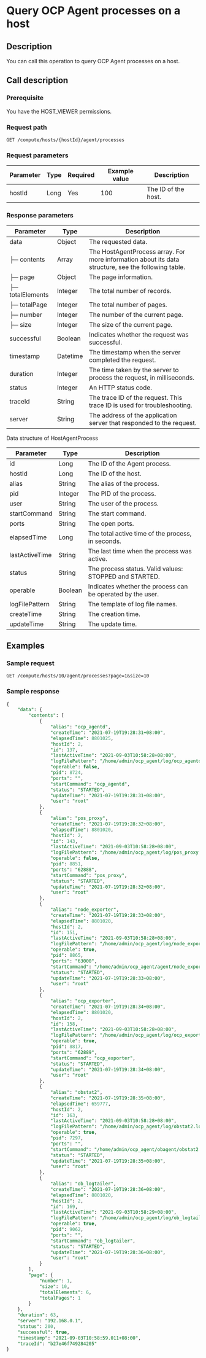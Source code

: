 Query OCP Agent processes on a host 
========================================================



Description 
--------------------------------

You can call this operation to query OCP Agent processes on a host.

Call description 
-------------------------------------

### Prerequisite 

You have the HOST_VIEWER permissions.

### Request path 

`GET /compute/hosts/{hostId}/agent/processes`

### Request parameters 



| Parameter | Type | Required | Example value |     Description     |
|-----------|------|----------|---------------|---------------------|
| hostId    | Long | Yes      | 100           | The ID of the host. |



### Response parameters 



|    Parameter     |   Type   |                                             Description                                             |
|------------------|----------|-----------------------------------------------------------------------------------------------------|
| data             | Object   | The requested data.                                                                                 |
| ├─ contents      | Array    | The HostAgentProcess array. For more information about its data structure, see the following table. |
| ├─ page          | Object   | The page information.                                                                               |
| ├─ totalElements | Integer  | The total number of records.                                                                        |
| ├─ totalPage     | Integer  | The total number of pages.                                                                          |
| ├─ number        | Integer  | The number of the current page.                                                                     |
| ├─ size          | Integer  | The size of the current page.                                                                       |
| successful       | Boolean  | Indicates whether the request was successful.                                                       |
| timestamp        | Datetime | The timestamp when the server completed the request.                                                |
| duration         | Integer  | The time taken by the server to process the request, in milliseconds.                               |
| status           | Integer  | An HTTP status code.                                                                                |
| traceId          | String   | The trace ID of the request. This trace ID is used for troubleshooting.                             |
| server           | String   | The address of the application server that responded to the request.                                |



Data structure of HostAgentProcess


|   Parameter    |  Type   |                        Description                         |
|----------------|---------|------------------------------------------------------------|
| id             | Long    | The ID of the Agent process.                               |
| hostId         | Long    | The ID of the host.                                        |
| alias          | String  | The alias of the process.                                  |
| pid            | Integer | The PID of the process.                                    |
| user           | String  | The user of the process.                                   |
| startCommand   | String  | The start command.                                         |
| ports          | String  | The open ports.                                            |
| elapsedTime    | Long    | The total active time of the process, in seconds.          |
| lastActiveTime | String  | The last time when the process was active.                 |
| status         | String  | The process status. Valid values: STOPPED and STARTED.     |
| operable       | Boolean | Indicates whether the process can be operated by the user. |
| logFilePattern | String  | The template of log file names.                            |
| createTime     | String  | The creation time.                                         |
| updateTime     | String  | The update time.                                           |



Examples 
-----------------------------

### Sample request 

`GET /compute/hosts/10/agent/processes?page=1&size=10`

### Sample response 

```sql
{
    "data": {
        "contents": [
            {
                "alias": "ocp_agentd",
                "createTime": "2021-07-19T19:28:31+08:00",
                "elapsedTime": 8801025,
                "hostId": 2,
                "id": 137,
                "lastActiveTime": "2021-09-03T10:58:28+08:00",
                "logFilePattern": "/home/admin/ocp_agent/log/ocp_agentd.log*",
                "operable": false,
                "pid": 8724,
                "ports": "",
                "startCommand": "ocp_agentd",
                "status": "STARTED",
                "updateTime": "2021-07-19T19:28:31+08:00",
                "user": "root"
            },
            {
                "alias": "pos_proxy",
                "createTime": "2021-07-19T19:28:32+08:00",
                "elapsedTime": 8801020,
                "hostId": 2,
                "id": 143,
                "lastActiveTime": "2021-09-03T10:58:28+08:00",
                "logFilePattern": "/home/admin/ocp_agent/log/pos_proxy.log*",
                "operable": false,
                "pid": 8851,
                "ports": "62888",
                "startCommand": "pos_proxy",
                "status": "STARTED",
                "updateTime": "2021-07-19T19:28:32+08:00",
                "user": "root"
            },
            {
                "alias": "node_exporter",
                "createTime": "2021-07-19T19:28:33+08:00",
                "elapsedTime": 8801020,
                "hostId": 2,
                "id": 151,
                "lastActiveTime": "2021-09-03T10:58:28+08:00",
                "logFilePattern": "/home/admin/ocp_agent/log/node_exporter.log*",
                "operable": true,
                "pid": 8865,
                "ports": "63000",
                "startCommand": "/home/admin/ocp_agent/agent/node_exporter --web.listen-address=:63000 --no-collector.arp --no-collector.bcache --no-collector.edac --no-collector.textfile --no-collector.time --no-collector.timex --no-collector.uname --no-collector.vmstat --no-collector.xfs --no-collector.zfs --no-collector.cpufreq --no-collector.conntrack --no-collector.entropy --no-collector.ipvs --no-collector.mdadm --no-collector.netclass --no-collector.netstat --no-collector.nfs --no-collector.nfsd --no-collector.pressure --no-collector.sockstat --no-collector.stat",
                "status": "STARTED",
                "updateTime": "2021-07-19T19:28:33+08:00",
                "user": "root"
            },
            {
                "alias": "ocp_exporter",
                "createTime": "2021-07-19T19:28:34+08:00",
                "elapsedTime": 8801020,
                "hostId": 2,
                "id": 158,
                "lastActiveTime": "2021-09-03T10:58:28+08:00",
                "logFilePattern": "/home/admin/ocp_agent/log/ocp_exporter.log*",
                "operable": true,
                "pid": 8817,
                "ports": "62889",
                "startCommand": "ocp_exporter",
                "status": "STARTED",
                "updateTime": "2021-07-19T19:28:34+08:00",
                "user": "root"
            },
            {
                "alias": "obstat2",
                "createTime": "2021-07-19T19:28:35+08:00",
                "elapsedTime": 659777,
                "hostId": 2,
                "id": 163,
                "lastActiveTime": "2021-09-03T10:58:28+08:00",
                "logFilePattern": "/home/admin/ocp_agent/log/obstat2.log*",
                "operable": true,
                "pid": 7297,
                "ports": "",
                "startCommand": "/home/admin/ocp_agent/obagent/obstat2 -o http://192.168.0.1:80 -c ob20daily.xiaojun.chengxj __obproxy__ -f 20",
                "status": "STARTED",
                "updateTime": "2021-07-19T19:28:35+08:00",
                "user": "root"
            },
            {
                "alias": "ob_logtailer",
                "createTime": "2021-07-19T19:28:36+08:00",
                "elapsedTime": 8801020,
                "hostId": 2,
                "id": 169,
                "lastActiveTime": "2021-09-03T10:58:29+08:00",
                "logFilePattern": "/home/admin/ocp_agent/log/ob_logtailer.log*",
                "operable": true,
                "pid": 9062,
                "ports": "",
                "startCommand": "ob_logtailer",
                "status": "STARTED",
                "updateTime": "2021-07-19T19:28:36+08:00",
                "user": "root"
            }
        ],
        "page": {
            "number": 1,
            "size": 10,
            "totalElements": 6,
            "totalPages": 1
        }
    },
    "duration": 63,
    "server": "192.168.0.1",
    "status": 200,
    "successful": true,
    "timestamp": "2021-09-03T10:58:59.011+08:00",
    "traceId": "b27e46f749284205"
}
```


